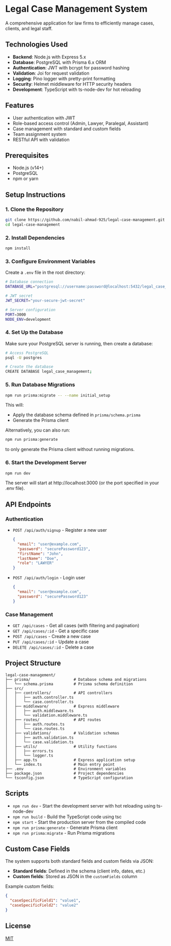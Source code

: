 # Legal Case Management System

A comprehensive application for law firms to efficiently manage cases, clients, and legal staff.

## Technologies Used

- **Backend**: Node.js with Express 5.x
- **Database**: PostgreSQL with Prisma 6.x ORM
- **Authentication**: JWT with bcrypt for password hashing
- **Validation**: Joi for request validation
- **Logging**: Pino logger with pretty-print formatting
- **Security**: Helmet middleware for HTTP security headers
- **Development**: TypeScript with ts-node-dev for hot reloading

## Features

- User authentication with JWT
- Role-based access control (Admin, Lawyer, Paralegal, Assistant)
- Case management with standard and custom fields
- Team assignment system
- RESTful API with validation

## Prerequisites

- Node.js (v14+)
- PostgreSQL
- npm or yarn

## Setup Instructions

### 1. Clone the Repository

```bash
git clone https://github.com/nabil-ahmad-925/legal-case-management.git
cd legal-case-management
```

### 2. Install Dependencies

```bash
npm install
```

### 3. Configure Environment Variables

Create a `.env` file in the root directory:

```bash
# Database connection
DATABASE_URL="postgresql://username:password@localhost:5432/legal_case_management"

# JWT secret
JWT_SECRET="your-secure-jwt-secret"

# Server configuration
PORT=3000
NODE_ENV=development
```

### 4. Set Up the Database

Make sure your PostgreSQL server is running, then create a database:

```bash
# Access PostgreSQL
psql -U postgres

# Create the database
CREATE DATABASE legal_case_management;
```

### 5. Run Database Migrations

```bash
npm run prisma:migrate -- --name initial_setup
```

This will:

- Apply the database schema defined in `prisma/schema.prisma`
- Generate the Prisma client

Alternatively, you can also run:

```bash
npm run prisma:generate
```

to only generate the Prisma client without running migrations.

### 6. Start the Development Server

```bash
npm run dev
```

The server will start at http://localhost:3000 (or the port specified in your .env file).

## API Endpoints

### Authentication

- `POST /api/auth/signup` - Register a new user

  ```json
  {
    "email": "user@example.com",
    "password": "securePassword123",
    "firstName": "John",
    "lastName": "Doe",
    "role": "LAWYER"
  }
  ```

- `POST /api/auth/login` - Login user
  ```json
  {
    "email": "user@example.com",
    "password": "securePassword123"
  }
  ```

### Case Management

- `GET /api/cases` - Get all cases (with filtering and pagination)
- `GET /api/cases/:id` - Get a specific case
- `POST /api/cases` - Create a new case
- `PUT /api/cases/:id` - Update a case
- `DELETE /api/cases/:id` - Delete a case

## Project Structure

```
legal-case-management/
├── prisma/                   # Database schema and migrations
│   └── schema.prisma         # Prisma schema definition
├── src/
│   ├── controllers/          # API controllers
│   │   ├── auth.controller.ts
│   │   └── case.controller.ts
│   ├── middleware/           # Express middleware
│   │   ├── auth.middleware.ts
│   │   └── validation.middleware.ts
│   ├── routes/               # API routes
│   │   ├── auth.routes.ts
│   │   └── case.routes.ts
│   ├── validations/          # Validation schemas
│   │   ├── auth.validation.ts
│   │   └── case.validation.ts
│   ├── utils/                # Utility functions
│   │   ├── errors.ts
│   │   └── logger.ts
│   ├── app.ts                # Express application setup
│   └── index.ts              # Main entry point
├── .env                      # Environment variables
├── package.json              # Project dependencies
└── tsconfig.json             # TypeScript configuration
```

## Scripts

- `npm run dev` - Start the development server with hot reloading using ts-node-dev
- `npm run build` - Build the TypeScript code using tsc
- `npm start` - Start the production server from the compiled code
- `npm run prisma:generate` - Generate Prisma client
- `npm run prisma:migrate` - Run Prisma migrations

## Custom Case Fields

The system supports both standard fields and custom fields via JSON:

- **Standard fields**: Defined in the schema (client info, dates, etc.)
- **Custom fields**: Stored as JSON in the `customFields` column

Example custom fields:

```json
{
  "caseSpecificField1": "value1",
  "caseSpecificField2": "value2"
}
```

## License

[MIT](LICENSE)
